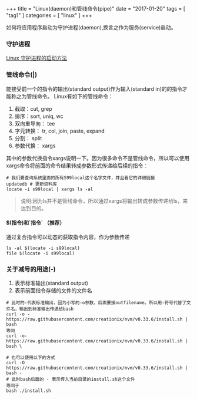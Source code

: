 +++
title = "Linux(daemon)和管线命令(pipe)"
date = "2017-01-20"
tags = [ "tag1" ]
categories = [ "linux" ]
+++

如何将应用程序启动为守护进程(daemon),换言之作为服务(service)启动。
<!--more-->
### 守护进程
[Linux 守护进程的启动方法](http://www.ruanyifeng.com/blog/2016/02/linux-daemon.html "点我访问")


### 管线命令(|)

能接受前一个的指令的输出(standard output)作为输入(standard in)的的指令才能称之为管线命令。
Linux有如下的管线命令：
1. 截取：cut, grep
2. 排序：sort, uniq, wc
3. 双向重导向： tee
4. 字元转换： tr, col, join, paste, expand
5. 分割： split
6. 参数代换： xargs

其中的参数代换指令xargs说明一下。因为很多命令不是管线命令，所以可以使用xargs命令将前面的命令结果转成参数形式传递给后续的指令：

```shell
# 我们要查询系统里面的所有S99local这个名字文件，并且看它的详细链接
updatedb # 更新资料库
locate -i s99local | xargs ls -al
```
>说明:因为ls并不是管线命令，所以通过xargs将输出转成参数传递给ls，来达到目的。  

#### $(指令)和\`指令\` （推荐）
通过复合指令可以动态的获取指令内容，作为参数传递
```shell
ls -al $(locate -i s99local)
file $(locate -i s99local)
```

### 关于减号的用途(-)

1. 表示标准输出(standard output)
2. 表示前面指令存储的文件的文件名

```shell
# 此时的-代表标准输出，因为小写的-o参数，后面要接outfilename。所以用-符号代替了文件名，输出到标准输出传递给bash
curl -o - https://raw.githubusercontent.com/creationix/nvm/v0.33.6/install.sh | bash
等同
curl -o- https://raw.githubusercontent.com/creationix/nvm/v0.33.6/install.sh | bash \

# 也可以使用以下的方式
curl -O https://raw.githubusercontent.com/creationix/nvm/v0.33.6/install.sh | bash -
# 此时bash后面的 - 表示传入当前目录的install.sh这个文件
等同于
bash ./install.sh
```
